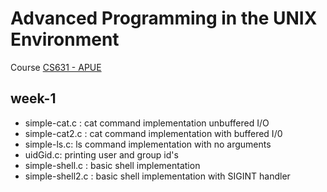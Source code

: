# Advanced Programming in the UNIX Environment
Course [CS631 - APUE](https://stevens.netmeister.org/631/)
## week-1
* simple-cat.c : cat command implementation unbuffered I/O
* simple-cat2.c : cat command implementation with buffered I/0
* simple-ls.c: ls command implementation with no arguments
* uidGid.c: printing user and group id's
* simple-shell.c : basic shell implementation
* simple-shell2.c : basic shell implementation with SIGINT handler

